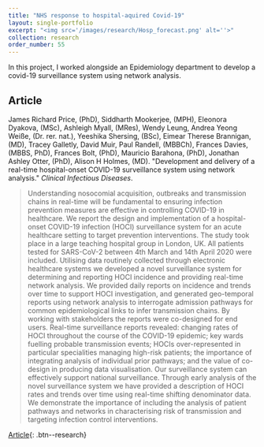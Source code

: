 ```yaml
---
title: "NHS response to hospital-aquired Covid-19"
layout: single-portfolio
excerpt: "<img src='/images/research/Hosp_forecast.png' alt=''>"
collection: research
order_number: 55
---
```


In this project, I worked alongside an Epidemiology department to develop a covid-19 surveillance system using network analysis.



## Article

James Richard Price, (PhD), Siddharth Mookerjee, (MPH), Eleonora Dyakova, (MSc), Ashleigh Myall, (MRes), Wendy Leung, Andrea Yeong Weiße, (Dr. rer. nat.), Yeeshika Shersing, (BSc), Eimear Therese Brannigan, (MD), Tracey Galletly, David Muir, Paul Randell, (MBBCh), Frances Davies, (MBBS, PhD), Frances Bolt, (PhD), Mauricio Barahona, (PhD), Jonathan Ashley Otter, (PhD), Alison H Holmes, (MD). "Development and delivery of a real-time hospital-onset COVID-19 surveillance system using network analysis." *Clinical Infectious Diseases*.

> Understanding nosocomial acquisition, outbreaks and transmission chains in real-time will be fundamental to ensuring infection prevention measures are effective in controlling COVID-19 in healthcare. We report the design and implementation of a hospital-onset COVID-19 infection (HOCI) surveillance system for an acute healthcare setting to target prevention interventions.
> The study took place in a large teaching hospital group in London, UK. All patients tested for SARS-CoV-2 between 4th March and 14th April 2020 were included. Utilising data routinely collected through electronic healthcare systems we developed a novel surveillance system for determining and reporting HOCI incidence and providing real-time network analysis. We provided daily reports on incidence and trends over time to support HOCI investigation, and generated geo-temporal reports using network analysis to interrogate admission pathways for common epidemiological links to infer transmission chains. By working with stakeholders the reports were co-designed for end users.
> Real-time surveillance reports revealed: changing rates of HOCI throughout the course of the COVID-19 epidemic; key wards fuelling probable transmission events; HOCIs over-represented in particular specialities managing high-risk patients; the importance of integrating analysis of individual prior pathways; and the value of co-design in producing data visualisation. Our surveillance system can effectively support national surveillance.
> Through early analysis of the novel surveillance system we have provided a description of HOCI rates and trends over time using real-time shifting denominator data. We demonstrate the importance of including the analysis of patient pathways and networks in characterising risk of transmission and targeting infection control interventions.

[Article](https://academic.oup.com/cid/advance-article/doi/10.1093/cid/ciaa892/5868508){: .btn--research} 


